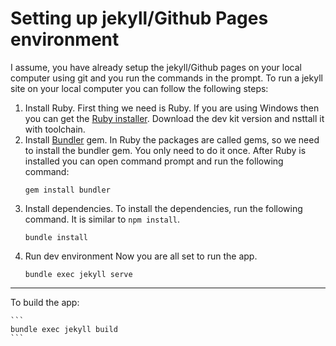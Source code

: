 # Setting up jekyll/Github Pages environment

I assume, you have already setup the jekyll/Github pages on your local computer using git and you run the commands in the prompt. To run a jekyll site on your local computer you can follow the following steps:

1. Install Ruby. 
    First thing we need is Ruby. If you are using Windows then you can get the [Ruby installer](https://rubyinstaller.org/downloads/). Download the dev kit version and nsttall it with toolchain.
2. Install [Bundler](https://bundler.io/) gem.
    In Ruby the packages are called gems, so we need to install the bundler gem. You only need to do it once. After Ruby is installed you can open command prompt and run the following command:
    ```
    gem install bundler
    ```
3. Install dependencies.
    To install the dependencies, run the following command. It is similar to `npm install`.
    ```
    bundle install
    ```
4. Run dev environment
    Now you are all set to run the app.
    ```
    bundle exec jekyll serve
    ```

---

To build the app:

    ```
    bundle exec jekyll build
    ```